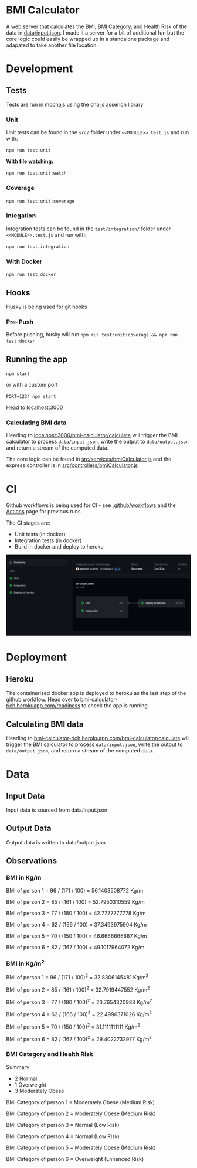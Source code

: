 # BMI Calculator
A web server that calculates the BMI, BMI Category, and Health Risk of the data in [data/input.json](https://github.com/gledrich/code-26-08-21-richard-gledhill/blob/main/data/input.json). I made it a server for a bit of additional fun but the core logic could easily be wrapped up in a standalone package and adapated to take another file location.

# Development
## Tests
Tests are run in mochajs using the chaijs asserion library
### Unit
Unit tests can be found in the `src/` folder under `<<MODULE>>.test.js` and run with: 

`npm run test:unit`

**With file watching:**

`npm run test:unit:watch`

### Coverage
`npm run test:unit:coverage`

### Integation
Integration tests can be found in the `test/integration/` folder under `<<MODULE>>.test.js` and run with: 

`npm run test:integration`

### With Docker
`npm run test:docker`

## Hooks
Husky is being used for git hooks
### Pre-Push
Before pushing, husky will run `npm run test:unit:coverage && npm run test:docker`

## Running the app
`npm start`

or with a custom port

`PORT=1234 npm start`

Head to [localhost:3000](http://localhost:3000)

### Calculating BMI data
Heading to [localhost:3000/bmi-calculator/calculate](http://localhost:3000/bmi-calculator/calculate) will trigger the BMI calculator to process `data/input.json`, write the output to `data/output.json` and return a stream of the computed data.

The core logic can be found in [src/services/bmiCalculator.js](https://github.com/gledrich/code-26-08-21-richard-gledhill/blob/main/src/services/bmiCalculator.js) and the express controller is in [src/controllers/bmiCalculator.js](https://github.com/gledrich/code-26-08-21-richard-gledhill/blob/main/src/controllers/bmiCalculator.js)

# CI
Github workflows is being used for CI - see [.github/workflows](https://github.com/gledrich/code-26-08-21-richard-gledhill/tree/main/.github/workflows) and the [Actions](https://github.com/gledrich/code-26-08-21-richard-gledhill/actions) page for previous runs.

The CI stages are:
* Unit tests (in docker)
* Integration tests (in docker)
* Build in docker and deploy to heroku

![Actions](/readme/actions.png)

# Deployment
## Heroku
The containerised docker app is deployed to heroku as the last step of the github workflow. 
Head over to [bmi-calculator-rich.herokuapp.com/readiness](http://bmi-calculator-rich.herokuapp.com/readiness) to check the app is running.

## Calculating BMI data
Heading to [bmi-calculator-rich.herokuapp.com/bmi-calculator/calculate](http://bmi-calculator-rich.herokuapp.com/bmi-calculator/calculate) will trigger the BMI calculator to process `data/input.json`, write the output to `data/output.json`, and return a stream of the computed data.

# Data
## Input Data
Input data is sourced from data/input.json

## Output Data
Output data is written to data/output.json

## Observations
### BMI in Kg/m
BMI of person 1 = 96 / (171 / 100) = 56.1403508772 Kg/m

BMI of person 2 = 85 / (161 / 100) = 52.7950310559 Kg/m

BMI of person 3 = 77 / (180 / 100) = 42.7777777778 Kg/m

BMI of person 4 = 62 / (166 / 100) = 37.3493975904 Kg/m

BMI of person 5 = 70 / (150 / 100) = 46.6666666667 Kg/m

BMI of person 6 = 82 / (167 / 100) = 49.1017964072 Kg/m

### BMI in Kg/m<sup>2</sup>
BMI of person 1 = 96 / (171 / 100)<sup>2</sup> = 32.8306145481 Kg/m<sup>2</sup>

BMI of person 2 = 85 / (161 / 100)<sup>2</sup> = 32.7919447552 Kg/m<sup>2</sup>

BMI of person 3 = 77 / (180 / 100)<sup>2</sup> = 23.7654320988 Kg/m<sup>2</sup>

BMI of person 4 = 62 / (166 / 100)<sup>2</sup> = 22.4996371026 Kg/m<sup>2</sup>

BMI of person 5 = 70 / (150 / 100)<sup>2</sup> = 31.1111111111 Kg/m<sup>2</sup>

BMI of person 6 = 82 / (167 / 100)<sup>2</sup> = 29.4022732977 Kg/m<sup>2</sup>

### BMI Category and Health Risk
Summary
* 2 Normal
* 1 Overweight
* 3 Moderately Obese


BMI Category of person 1 = Moderately Obese (Medium Risk)

BMI Category of person 2 = Moderately Obese (Medium Risk)

BMI Category of person 3 = Normal (Low Risk)

BMI Category of person 4 = Normal (Low Risk)

BMI Category of person 5 = Moderately Obese (Medium Risk)

BMI Category of person 6 = Overweight (Enhanced Risk)